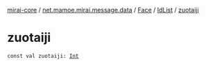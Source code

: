 [mirai-core](../../../index.md) / [net.mamoe.mirai.message.data](../../index.md) / [Face](../index.md) / [IdList](index.md) / [zuotaiji](./zuotaiji.md)

# zuotaiji

`const val zuotaiji: `[`Int`](https://kotlinlang.org/api/latest/jvm/stdlib/kotlin/-int/index.html)